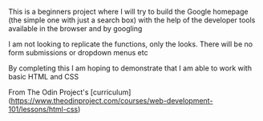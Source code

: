 This is a beginners project where I will try to build the Google homepage (the 
simple one with just a search box) with the help of the developer tools
available in the browser and by googling

I am not looking to replicate the functions, only the looks. There will be no
form submissions or dropdown menus etc

By completing this I am hoping to demonstrate that I am able to work with
basic HTML and CSS

From The Odin Project's [curriculum]
(https://www.theodinproject.com/courses/web-development-101/lessons/html-css)
